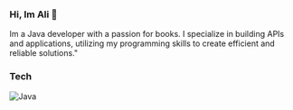 ### Hi, Im Ali 👋

Im a Java developer with a passion for books. I specialize in building APIs and applications, utilizing my programming skills to create efficient and reliable solutions."


### Tech

![Java](https://img.shields.io/badge/-Java-blue)

<!--
**AliJodat/AliJodat** is a ✨ _special_ ✨ repository because its `README.md` (this file) appears on your GitHub profile.

Here are some ideas to get you started:

- 🔭 I’m currently working on ...
- 🌱 I’m currently learning ...
- 👯 I’m looking to collaborate on ...
- 🤔 I’m looking for help with ...
- 💬 Ask me about ...
- 📫 How to reach me: ...
- 😄 Pronouns: ...
- ⚡ Fun fact: ...
-->
